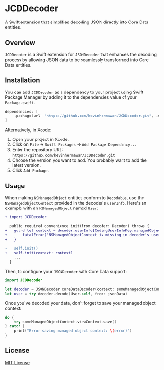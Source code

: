 # JCDDecoder

A Swift extension that simplifies decoding JSON directly into Core Data entities.

## Overview

`JCDDecoder` is a Swift extension for `JSONDecoder` that enhances the decoding process by allowing JSON data to be seamlessly transformed into Core Data entities.

## Installation

You can add `JCDDecoder` as a dependency to your project using Swift Package Manager by adding it to the dependencies value of your `Package.swift`.

```swift
dependencies: [
    .package(url: "https://github.com/kevinhermawan/JCDDecoder.git", .upToNextMajor(from: "1.0.0"))
]
```

Alternatively, in Xcode:

1. Open your project in Xcode.
2. Click on `File` -> `Swift Packages` -> `Add Package Dependency...`
3. Enter the repository URL: `https://github.com/kevinhermawan/JCDDecoder.git`
4. Choose the version you want to add. You probably want to add the latest version.
5. Click `Add Package`.

## Usage

When making `NSManagedObject` entities conform to `Decodable`, use the `NSManagedObjectContext` provided in the decoder's `userInfo`. Here's an example with an `NSManagedObject` named `User`:

```diff
+ import JCDDecoder

  public required convenience init(from decoder: Decoder) throws {
+   guard let context = decoder.userInfo[CodingUserInfoKey.managedObjectContext] as? NSManagedObjectContext else {
+       fatalError("NSManagedObjectContext is missing in decoder's userInfo")
+   }

-   self.init()
+   self.init(context: context)
    ...
  }
```

Then, to configure your `JSONDecoder` with Core Data support:

```swift
import JCDDecoder

let decoder = JSONDecoder.coreDataDecoder(context: someManagedObjectContext)
let user = try decoder.decode(User.self, from: jsonData)
```

Once you've decoded your data, don't forget to save your managed object context:

```swift
do {
    try someManagedObjectContext.viewContext.save()
} catch {
    print("Error saving managed object context: \(error)")
}
```

## License

[MIT License](/LICENSE)
